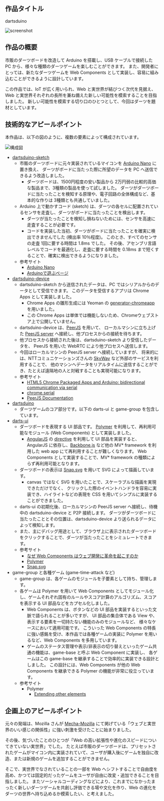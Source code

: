 ## 作品タイトル

dartsduino

![screenshot](https://dl.dropboxusercontent.com/u/972960/Documents/dartsduino/dartsduino2.gif)


## 作品の概要

市販のダーツボードを改造して Arduino を搭載し、USB ケーブルで接続した PC から、様々な種類のダーツゲームを楽しむことができます。
また、開発者にとっては、新たなダーツゲームを Web Components として実装し、容易に組み込むことができるように設計しています。

この作品では、IoT が広く用いられ、Web と実世界が結びつく次代を見据え、Web と実世界それぞれの長所を兼ね備えた新しい可能性を模索することを目指しました。
新しい可能性を模索する切り口のひとつとして、今回はダーツを題材としています。


## 技術的なアピールポイント

本作品は、以下の図のように、複数の要素によって構成されています。

![構成図](https://dl.dropboxusercontent.com/u/972960/Documents/dartsduino/dartsduino2.png)

* [dartsduino-sketch](https://github.com/dartsduino2/dartsduino-sketch)
  * 市販のダーツボードに元々実装されているマイコンを [Arduino Nano](http://arduino.cc/en/Main/arduinoBoardNano) に置き換え、
    ダーツがボードに当たった際に所望のデータを PC へ送信できるよう改造しました。
    * ダーツボードは、1500円程度の安い製品から 2万円弱の比較的高価な製品まで、3種類の製品を使って試しました。
      ダーツがダーツボードに当たったことを検知する原理や、電子回路の全体構成など、基本的な作りは 3種類とも共通していました。
  * Arduino 上で動かすコード (sketch) は、ダーツの各セルに配置されているセンサを走査し、ダーツがボードに当たったことを検出します。
    * ダーツが当たったことを検知し損ねないためには、センサを高速に走査することが必要です。
    * コードを実装した当初、ダーツがボードに当たったことを確実に検出できませんでした (検出率 10％程度)。
      このとき、すべてのセンサの走査 1回に要する時間は 1.8ms でした。
      その後、アセンブリ言語レベルでコードを最適化し、走査に要する時間を 0.18ms まで短くすることで、確実に検出できるようになりました。
  * 参考サイト
    * [Arduino Nano](http://arduino.cc/en/Main/arduinoBoardNano)
    * [Arduinoで遊ぶページ](http://garretlab.web.fc2.com/arduino/inside/index.html)
* [dartsduino-device](https://github.com/dartsduino2/dartsduino-device)
  * dartsduino-sketch から送信されたデータは、PC ではシリアルからのデータとして受信できます。
    このデータを受信するアプリは Chrome Apps として実装しました。
    * Chrome Apps の雛形生成には Yeoman の [generator-chromeapp](https://github.com/yeoman/generator-chromeapp) を用いました。
    * この Chrome Apps は単体では機能しないため、Chromeウェブストア上で公開していません。
  * dartsduino-device は、[PeerJS](http://peerjs.com/) を用いて、
    ローカルマシンに立ち上げた [PeerJS server](https://github.com/peers/peerjs-server)
    へ接続し、他プロセスからの接続を待ちます。
  * 他プロセスから接続された後は、dartsduino-sketch より受信したデータを、
    PeerJS を用いた WebRTC により他プロセスへ送信します。
  * 今回はローカルマシンの PeerJS server へ接続していますが、
    将来的には、NTTコミュニケーションズさんの [SkyWay](http://nttcom.github.io/skyway/) など外部のサービスを利用することで、
    他のマシンへデータをリアルタイムに送信することができ、たとえば遠隔地の人と対戦することも実現可能になります。
  * 参考サイト
    * [HTML5 Chrome Packaged Apps and Arduino: bidirectional communication via serial](http://www.fabiobiondi.com/blog/2014/02/html5-chrome-packaged-apps-and-arduino-bidirectional-communication-via-serial/)
    * [chrome.serial](https://developer.chrome.com/apps/serial)
    * [PeerJS Documentation](http://peerjs.com/docs/)
* [dartsduino](https://github.com/dartsduino2/dartsduino)
  * ダーツゲームのコア部分です。以下の darts-ui と game-group を包含しています。
* [darts-ui](https://github.com/dartsduino2/darts-ui)
  * ダーツボードを表現する UI 部品です。
    [Polymer](http://www.polymer-project.org/) を利用して、再利用可能なモジュール (Web Components) として実装しました。
    * [AngularJS](https://angularjs.org/) の [directive](https://docs.angularjs.org/guide/directive) を利用して UI 部品を実装すると、
      AngularJS に依存し、[Backbone.js](http://backbonejs.org/) など他の MV\* framework を利用した web app にて再利用することが難しくなります。
      Web Components として実装することで、MV\* framework の種類によらず再利用可能となります。
  * ダーツボードの表示は [Snap.svg](http://snapsvg.io/) を用いて SVG によって描画しています。
    * canvas ではなく SVG を用いたことで、スケーラブルな描画を実現できただけでなく、
      クリックした際のイベントハンドラを容易に実装でき、ハイライトなどの表現を CSS を用いてシンプルに実装することができました。
  * darts-ui の初期化後、ローカルマシンの PeerJS server へ接続し、待機中の dartsduino-device と P2P 接続します。
    ダーツがダーツボードに当たったこととその位置は、dartsduino-device より送られるデータによって検知します。
  * また、主にデバッグ用途として、ブラウザ上に表示されたダーツボードをクリックすることで、ダーツが当たったことをシミュレートできます。
  * 参考サイト
    * [なぜ Web Components はウェブ開発に革命を起こすのか](http://blog.agektmr.com/2014/05/web-components.html)
    * [Polymer](http://www.polymer-project.org/)
    * [Snap.svg](http://snapsvg.io/)
* game-group と各種ゲーム (game-time-attack など)
  * game-group は、各ゲームのモジュールを子要素として持ち、管理します。
  * 各ゲームは Polymer を用いて Web Components としてモジュール化し、ゲームそれぞれ固有のルールやスコア計算のアルゴリズム、スコアを表示する UI 部品などをカプセル化しました。
    * Web Components は、ボタンなどの UI 部品を実装するといった文脈で語られることが多いですが、
      UI 部品の集合体である View や、表示する要素を一切持たない機能のみのモジュールなど、
      様々なケースにおいて適用可能です。
      こういった Web Components の特長に強い感銘を受け、本作品では各種ゲームの実装に Polymer を用いるなど、Web Components を多用しています。
    * ゲームのステータス管理や表示/非表示の切り替えといったゲーム共通の機能は、game-base と呼ぶ Web Component に実装し、
      各ゲームはこの game-base を継承することで効率的に実装できる設計としました。
      この設計には、Web Components が他の Web Components を継承できる Polymer の機能が非常に役立っています。
  * 参考サイト
    * Polymer
      * [Extending other elements](http://www.polymer-project.org/docs/polymer/polymer.html#extending-other-elements)

## 企画上のアピールポイント

元々の発端は、Mozilla さんが [Mecha-Mozilla](http://mecha-mozilla.org/) にて掲げている「ウェブと実世界のいい感じの関係性」に強い刺激を受けたことに始まりました。

その後、気づいたことのひとつが「Web の高い拡張性や進化のスピードについてきていない実世界」でした。
たとえば市販のダーツボードは、プリセットされたゲームがマイコン内に実装されていて、ユーザが購入後にゲームを独自に改造、または新規のゲームを追加することができません。

そこで、実世界でなされていることの一部を Web へシフトすることで自由度を高め、かつては固定的だったゲームをユーザが自由に改変・追加できることを目指しました。
またソーシャルコーディングなどにより、これまでになかったまったく新しいダーツゲームを共創し評価できる場や文化を作り、Web の進化をダーツの世界へ持ち込めるか模索したい、と考えました。
